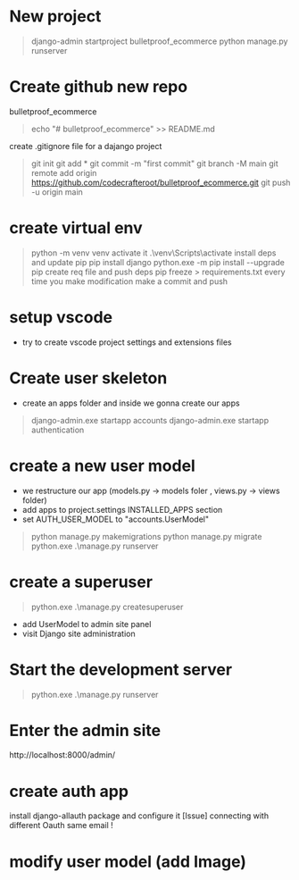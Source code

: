 # New project

> django-admin startproject bulletproof_ecommerce
> python manage.py runserver

# Create github new repo

bulletproof_ecommerce

> echo "# bulletproof_ecommerce" >> README.md

create .gitignore file for a dajango project

> git init
> git add \*
> git commit -m "first commit"
> git branch -M main
> git remote add origin https://github.com/codecrafteroot/bulletproof_ecommerce.git
> git push -u origin main

# create virtual env

> python -m venv venv
> activate it
> .\venv\Scripts\activate
> install deps and update pip
> pip install django
> python.exe -m pip install --upgrade pip
> create req file and push deps
> pip freeze > requirements.txt
> every time you make modification make a commit and push

# setup vscode

- try to create vscode project settings and extensions files

# Create user skeleton

- create an apps folder and inside we gonna create our apps

> django-admin.exe startapp accounts
> django-admin.exe startapp authentication

# create a new user model

- we restructure our app (models.py -> models foler , views.py -> views folder)
- add apps to project.settings INSTALLED_APPS section
- set AUTH_USER_MODEL to "accounts.UserModel"

> python manage.py makemigrations
> python manage.py migrate
> python.exe .\manage.py runserver

# create a superuser

> python.exe .\manage.py createsuperuser

- add UserModel to admin site panel
- visit Django site administration

# Start the development server

> python.exe .\manage.py runserver

# Enter the admin site

http://localhost:8000/admin/

# create auth app

install django-allauth package and configure it
[Issue] connecting with different Oauth same email !

# modify user model (add Image)
